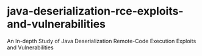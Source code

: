 # java-deserialization-rce-exploits-and-vulnerabilities
An In-depth Study of Java Deserialization Remote-Code Execution Exploits and Vulnerabilities
